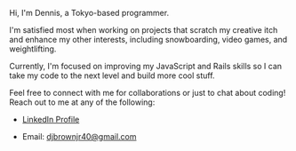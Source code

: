 Hi, I'm Dennis, a Tokyo-based programmer. 

I'm satisfied most when working on projects that scratch my creative itch and enhance my other interests, including snowboarding, video games, and weightlifting.

Currently, I'm focused on improving my JavaScript and Rails skills so I can take my code to the next level and build more cool stuff. 

Feel free to connect with me for collaborations or just to chat about coding! Reach out to me at any of the following:

- [LinkedIn Profile](https://www.linkedin.com/in/dennis-john-brown-jr/)

- Email: djbrownjr40@gmail.com

<!---
djbrownjr40/djbrownjr40 is a ✨ special ✨ repository because its `README.md` (this file) appears on your GitHub profile.
You can click the Preview link to take a look at your changes.
--->
